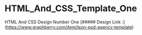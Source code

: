 # HTML_And_CSS_Template_One
HTML And CSS Design Number One
[##### Design Link :] (https://www.graphberry.com/item/leon-psd-agency-template)
